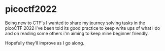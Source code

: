# picoctf2022

Being new to CTF's I wanted to share my journey solving tasks in the picoCTF 2022
I've been told its good practice to keep write ups of what I do and on reading some others i'm aiming to keep mine beginner friendly.

Hopefully they'll improve as I go along.
